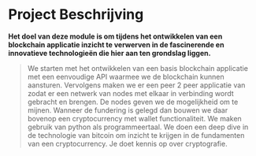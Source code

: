 # Project Beschrijving

**Het doel van deze module is om tijdens het ontwikkelen van een blockchain
applicatie inzicht te verwerven in de fascinerende en innovatieve
technologieën die hier aan ten grondslag liggen.**

> We starten met het ontwikkelen van een basis blockchain applicatie met een
eenvoudige API waarmee we de blockchain kunnen aansturen. Vervolgens
maken we er een peer 2 peer applicatie van zodat er een netwerk van nodes
met elkaar in verbinding wordt gebracht en brengen. De nodes geven we de
mogelijkheid om te mijnen. Wanneer de fundering is gelegd dan bouwen we
daar bovenop een cryptocurrency met wallet functionaliteit.
We maken gebruik van python als programmeertaal.
We doen een deep dive in de technologie van bitcoin om inzicht te krijgen in
de fundamenten van een cryptocurrency. Je doet kennis op over cryptografie.

